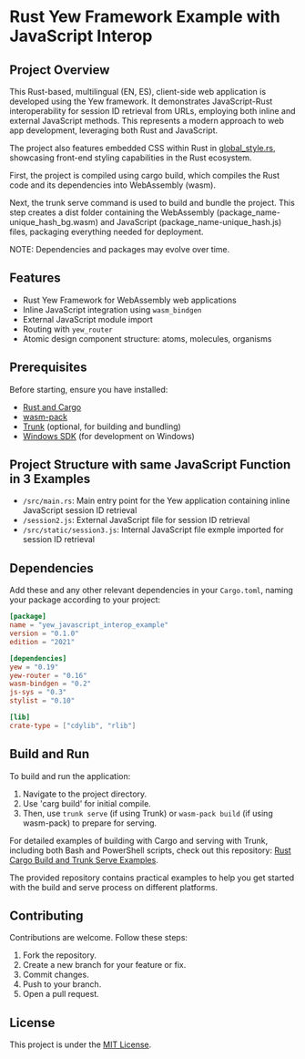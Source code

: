 # Rust Yew Framework Example with JavaScript Interop

## Project Overview

This Rust-based, multilingual (EN, ES), client-side web application is developed using the Yew framework. It demonstrates JavaScript-Rust interoperability for session ID retrieval from URLs, employing both inline and external JavaScript methods. This represents a modern approach to web app development, leveraging both Rust and JavaScript.

The project also features embedded CSS within Rust in [global_style.rs](https://github.com/ffm5113/rust_javascript_interop/blob/main/src/styles/global_style.rs), showcasing front-end styling capabilities in the Rust ecosystem. 

First, the project is compiled using cargo build, which compiles the Rust code and its dependencies into WebAssembly (wasm). 

Next, the trunk serve command is used to build and bundle the project. This step creates a dist folder containing the WebAssembly (package_name-unique_hash_bg.wasm) and JavaScript (package_name-unique_hash.js) files, packaging everything needed for deployment. 

NOTE: Dependencies and packages may evolve over time.

## Features

- Rust Yew Framework for WebAssembly web applications
- Inline JavaScript integration using `wasm_bindgen`
- External JavaScript module import
- Routing with `yew_router`
- Atomic design component structure: atoms, molecules, organisms

## Prerequisites

Before starting, ensure you have installed:
- [Rust and Cargo](https://www.rust-lang.org/tools/install)
- [wasm-pack](https://rustwasm.github.io/wasm-pack/installer/)
- [Trunk](https://trunkrs.dev/#install) (optional, for building and bundling)
- [Windows SDK](https://developer.microsoft.com/en-us/windows/downloads/windows-sdk/) (for development on Windows)
  
## Project Structure with same JavaScript Function in 3 Examples

- `/src/main.rs`: Main entry point for the Yew application containing inline JavaScript session ID retrieval
- `/session2.js`: External JavaScript file for session ID retrieval
- `/src/static/session3.js`: Internal JavaScript file exmple imported for session ID retrieval

## Dependencies

Add these and any other relevant dependencies in your `Cargo.toml`, naming your package according to your project:

```toml
[package]
name = "yew_javascript_interop_example"
version = "0.1.0"
edition = "2021"

[dependencies]
yew = "0.19"
yew-router = "0.16"
wasm-bindgen = "0.2"
js-sys = "0.3"
stylist = "0.10"

[lib]
crate-type = ["cdylib", "rlib"]
```

## Build and Run

To build and run the application:

1. Navigate to the project directory.
2. Use 'carg build' for initial compile.
3. Then, use `trunk serve` (if using Trunk) or `wasm-pack build` (if using wasm-pack) to prepare for serving.

For detailed examples of building with Cargo and serving with Trunk, including both Bash and PowerShell scripts, check out this repository: [Rust Cargo Build and Trunk Serve Examples](https://github.com/ffm5113/rust_cargo_build_trunk_serve).

The provided repository contains practical examples to help you get started with the build and serve process on different platforms.

## Contributing

Contributions are welcome. Follow these steps:

1. Fork the repository.
2. Create a new branch for your feature or fix.
3. Commit changes.
4. Push to your branch.
5. Open a pull request.

## License

This project is under the [MIT License](LICENSE).
